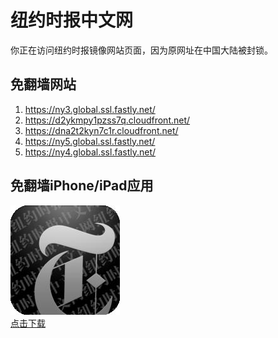 <h1>纽约时报中文网</h1>
<p>你正在访问纽约时报镜像网站页面，因为原网址在中国大陆被封锁。</p>
<h2>免翻墙网站</h2>
<ol>
<li><a href="https://ny3.global.ssl.fastly.net/" target="1">https://ny3.global.ssl.fastly.net/</a></li>
<li><a href="https://d2ykmpy1pzss7q.cloudfront.net/" target="2">https://d2ykmpy1pzss7q.cloudfront.net/</a></li>
<li><a href="https://dna2t2kyn7c1r.cloudfront.net/" target="3">https://dna2t2kyn7c1r.cloudfront.net/</a></li>
<li><a href="https://ny5.global.ssl.fastly.net/" target="4">https://ny5.global.ssl.fastly.net/</a></li>
<li><a href="https://ny4.global.ssl.fastly.net/" target="5">https://ny4.global.ssl.fastly.net/</a></li>
</ol>
<h2>免翻墙iPhone/iPad应用</h2>
<p>
	<a href="https://itunes.apple.com/cn/app/niu-yue-shi-bao-zhong-wen-wang/id807498298?mt=8">
		<img src="icon175x175.jpeg" />
		<br/>点击下载
	</a>
</p>